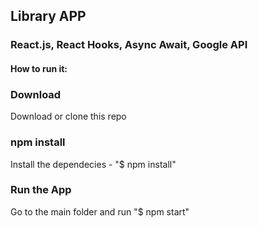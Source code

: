 ## Library APP

### React.js, React Hooks, Async Await, Google API

#### How to run it:

### Download

Download or clone this repo

### npm install

Install the dependecies - "\$ npm install"

### Run the App

Go to the main folder and run "\$ npm start"
